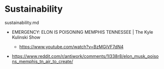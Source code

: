 # Sustainability

sustainability.md

*   EMERGENCY: ELON IS POISONING MEMPHIS TENNESSEE | The Kyle Kulinski Show

    *   https://www.youtube.com/watch?v=BzMGiVF7dN4

*   https://www.reddit.com/r/antiwork/comments/1l338r8/elon_musk_poisons_memphis_tn_air_to_create/

